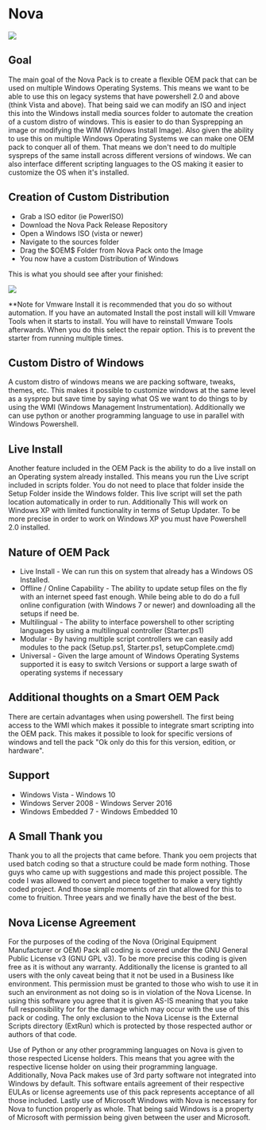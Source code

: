 <h1 style"font-size:200%;">Nova</h1>

<img src="https://i.imgur.com/1mPjoac.png">

<h2 style"font-size:200%;">Goal</h2>

<p>The main goal of the Nova Pack is to create a flexible OEM pack that can be used on multiple Windows Operating Systems. This means we want to be able to use this on legacy systems that have powershell 2.0 and above (think Vista and above). That being said we can modify an ISO and inject this into the Windows install media sources folder to automate the creation of a custom distro of windows. This is easier to do than Sysprepping an image or modifying the WIM (Windows Install Image). Also given the ability to use this on multiple Windows Operating Systems we can make one OEM pack to conquer all of them. That means we don't need to do multiple syspreps of the same install across different versions of windows. We can also interface different scripting languages to the OS making it easier to customize the OS when it's installed.</p>

<h2 style"font-size:200%;">Creation of Custom Distribution</h2>

<ul>
<li>Grab a ISO editor (ie PowerISO)</li>
<li>Download the Nova Pack Release Repository</li>
<li>Open a Windows ISO (vista or newer)</li>
<li>Navigate to the sources folder</li>
<li>Drag the $OEM$ Folder from Nova Pack onto the Image</li>
<li>You now have a custom Distribution of Windows</li>
</ul>

<p>This is what you should see after your finished:</p>

<img src="https://i.imgur.com/NUjJLDO.jpg">

<p>**Note for Vmware Install it is recommended that you do so without automation. If you have an automated Install the post install will kill Vmware Tools when it starts to install. You will have to reinstall Vmware Tools afterwards. When you do this select the repair option. This is to prevent the starter from running multiple times.</p>

<h2 style"font-size:200%;">Custom Distro of Windows</h2>

<p>A custom distro of windows means we are packing software, tweaks, themes, etc. This makes it possible to customize windows at the same level as a sysprep but save time by saying what OS we want to do things to by using the WMI (Windows Management Instrumentation). Additionally we can use python or another programming language to use in parallel with Windows Powershell.</p>

<h2 style"font-size:200%;">Live Install</h2>
<p>Another feature included in the OEM Pack is the ability to do a live install on an Operating system already installed.  This means you run the Live script included in scripts folder.  You do not need to place that folder inside the Setup Folder inside the Windows folder.  This live script will set the path location automatically in order to run.  Additionally This will work on Windows XP with limited functionality in terms of Setup Updater.  To be more precise in order to work on Windows XP you must have Powershell 2.0 installed.</p>

<h2 style"font-size:200%;">Nature of OEM Pack</h2>

<ul>
<li>Live Install - We can run this on system that already has a Windows OS Installed.</li>
<li>Offline / Online Capability - The ability to update setup files on the fly with an internet speed fast enough.  While being able to do do a full online configuration (with Windows 7 or newer) and downloading all the setups if need be. </li>
<li>Multilingual - The ability to interface powershell to other scripting languages by using a multilingual controller (Starter.ps1)</li>
<li>Modular - By having multiple script controllers we can easily add modules to the pack (Setup.ps1, Starter.ps1, setupComplete.cmd)</li>
<li>Universal - Given the large amount of Windows Operating Systems supported it is easy to switch Versions or support a large swath of operating systems if necessary</li>
</ul>

<h2 style"font-size:200%;">Additional thoughts on a Smart OEM Pack</h2>

<p>There are certain advantages when using powershell. The first being access to the WMI which makes it possible to integrate smart scripting into the OEM pack. This makes it possible to look for specific versions of windows and tell the pack "Ok only do this for this version, edition, or hardware".</p>

<h2 style"font-size:200%;">Support</h2>

<ul>
<li>Windows Vista - Windows 10</li>
<li>Windows Server 2008 - Windows Server 2016</li>
<li>Windows Embedded 7 - Windows Embedded 10</li>
</ul>

<h2 style"font-size:200%;">A Small Thank you</h2>

<p>Thank you to all the projects that came before.  Thank you oem projects that used batch coding so that a structure could be made form nothing.  Those guys who came up with suggestions and made this project possible.  The code I was allowed to convert and piece together to make a very tightly coded project.  And those simple moments of zin that allowed for this to come to fruition.  Three years and we finally have the best of the best. </p>

<h2 style"font-size:200%;">Nova License Agreement</h2>

<p>For the purposes of the coding of the Nova (Original Equipment Manufacturer or OEM) Pack all coding is covered under the GNU General Public License v3 (GNU GPL v3). To be more precise this coding is given free as it is without any warranty. Additionally the license is granted to all users with the only caveat being that it not be used in a Business like environment. This permission must be granted to those who wish to use it in such an environment as not doing so is in violation of the Nova License. In using this software you agree that it is given AS-IS meaning that you take full responsibility for for the damage which may occur with the use of this pack or coding. The only exclusion to the Nova License is the External Scripts directory (ExtRun) which is protected by those respected author or authors of that code.</p>

<p>Use of Python or any other programming languages on Nova is given to those respected License holders. This means that you agree with the respective license holder on using their programming language.  Additionally, Nova Pack makes use of 3rd party software not integrated into Windows by default.  This software entails agreement of their respective EULAs or license agreements use of this pack represents acceptance of all those included.  Lastly use of Microsoft Windows with Nova is necessary for Nova to function properly as whole. That being said Windows is a property of Microsoft with permission being given between the user and Microsoft.</p>

<readme created by Skaendo />
